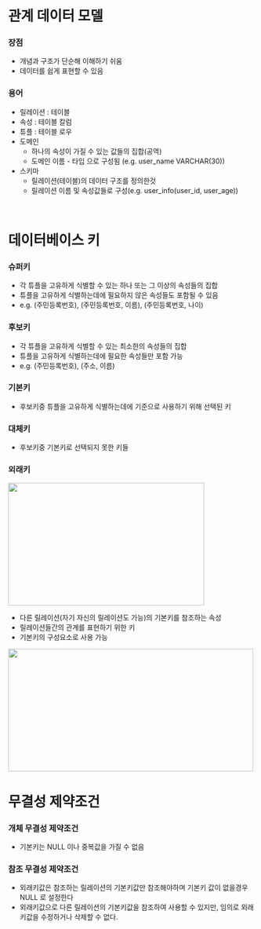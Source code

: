 # 관계 데이터 모델
### 장점
* 개념과 구조가 단순해 이해하기 쉬움
* 데이터를 쉽게 표현할 수 있음

### 용어
* 릴레이션 : 테이블
* 속성 : 테이블 칼럼
* 튜플 : 테이블 로우
* 도메인
	* 하나의 속성이 가질 수 있는 값들의 집합(공역)
	* 도메인 이름 - 타입 으로 구성됨 (e.g. user_name VARCHAR(30))
* 스키마
	* 릴레이션(테이블)의 데이터 구조를 정의한것
	* 릴레이션 이름 및 속성값들로 구성(e.g. user_info(user_id, user_age))
	
<br>

# 데이터베이스 키
### 슈퍼키
* 각 튜플을 고유하게 식별할 수 있는 하나 또는 그 이상의 속성들의 집합
* 튜플을 고유하게 식별하는데에 필요하지 않은 속성들도 포함될 수 있음
* e.g. (주민등록번호), (주민등록번호, 이름), (주민등록번호, 나이)

### 후보키
* 각 튜플을 고유하게 식별할 수 있는 최소한의 속성들의 집합
* 튜플을 고유하게 식별하는데에 필요한 속성들만 포함 가능
* e.g. (주민등록번호), (주소, 이름)

### 기본키
* 후보키중 튜플을 고유하게 식별하는데에 기준으로 사용하기 위해 선택된 키

### 대체키
* 후보키중 기본키로 선택되지 못한 키들

### 외래키

<img src="https://user-images.githubusercontent.com/48702893/108619639-82d02800-7469-11eb-9576-9d439ed2328d.png" width="400" height="250" />

* 다른 릴레이션(자기 자신의 릴레이션도 가능)의 기본키를 참조하는 속성
* 릴레이션들간의 관계를 표현하기 위한 키
* 기본키의 구성요소로 사용 가능

<img src="https://user-images.githubusercontent.com/48702893/108619616-68964a00-7469-11eb-937a-bc73d5f6a6a8.png" width="500" height="250" />

<br>

# 무결성 제약조건
### 개체 무결성 제약조건
* 기본키는 NULL 이나 중복값을 가질 수 없음

### 참조 무결성 제약조건
* 외래키값은 참조하는 릴레이션의 기본키값만 참조해야하며 기본키 값이 없을경우 NULL 로 설정한다
* 외래키값으로 다른 릴레이션의 기본키값을 참조하여 사용할 수 있지만, 임의로 외래키값을 수정하거나 삭제할 수 없다.